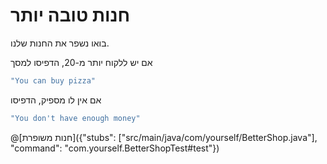 # חנות טובה יותר

בואו נשפר את החנות שלנו.

אם יש ללקוח יותר מ-20, הדפיסו למסך

```java
"You can buy pizza"
```

אם אין לו מספיק, הדפיסו 


```java
"You don't have enough money"
```

@[חנות משופרת]({"stubs": ["src/main/java/com/yourself/BetterShop.java"], "command": "com.yourself.BetterShopTest#test"})

